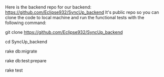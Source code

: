 Here is the backend repo for our backend: https://github.com/Eclipse932/SyncUp_backend
It's public repo so you can clone the code to local machine and run the functional tests with the following command:


git clone https://github.com/Eclipse932/SyncUp_backend

cd SyncUp_backend

rake db:migrate

rake db:test:prepare

rake test

